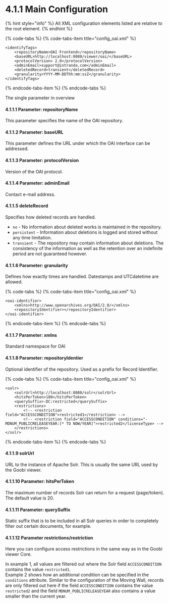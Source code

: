 # 4.1.1 Main Configuration

{% hint style="info" %}
All XML configuration elements listed are relative to the root element.
{% endhint %}

{% code-tabs %}
{% code-tabs-item title="config\_oai.xml" %}
```markup
<identifyTags>
    <repositoryName>OAI Frontend</repositoryName>
    <baseURL>http://localhost:8080/viewer/oai/</baseURL>
    <protocolVersion> 2.0</protocolVersion>
    <adminEmail>support@intranda.com</adminEmail>
    <deletedRecord>transient</deletedRecord>
    <granularity>YYYY-MM-DDThh:mm:ssZ</granularity>
</identifyTags>
```
{% endcode-tabs-item %}
{% endcode-tabs %}

The single parameter in overview 

#### 4.1.1.1 Parameter: repositoryName <a id="H4.1.1.Parameter:repositoryName"></a>

This parameter specifies the name of the OAI repository.

#### 4.1.1.2 Parameter: baseURL <a id="H4.1.2.Parameter:baseURL"></a>

This parameter defines the URL under which the OAI interface can be addressed.

#### 4.1.1.3 Parameter: protocolVersion <a id="H4.1.3.Parameter:protocolVersion"></a>

Version of the OAI protocol.

#### 4.1.1.4 Parameter: adminEmail <a id="H4.1.4.Parameter:adminEmail"></a>

Contact e-mail address.

#### 4.1.1.5 deleteRecord <a id="H4.1.5.deleteRecord"></a>

Specifies how deleted records are handled. 

* `no` - No information about deleted works is maintained in the repository. 
* `persistent` - Information about deletions is logged and stored without any time limitation. 
* `transient` - The repository may contain information about deletions. The consistency of the information as well as the retention over an indefinite period are not guaranteed however.

#### 4.1.1.6 Parameter: granularity <a id="H4.1.6.Parameter:granularity"></a>

Defines how exactly times are handled. Datestamps and UTCdatetime are allowed.

{% code-tabs %}
{% code-tabs-item title="config\_oai.xml" %}
```markup
<oai-identifier>
    <xmlns>http://www.openarchives.org/OAI/2.0/</xmlns>
    <repositoryIdentifier></repositoryIdentifier>
</oai-identifier>
```
{% endcode-tabs-item %}
{% endcode-tabs %}

#### 4.1.1.7 Parameter: xmlns <a id="H4.1.7.Parameter:xmlns"></a>

Standard namespace for OAI

#### 4.1.1.8 Parameter: repositoryIdentier <a id="H4.1.8.Parameter:repositoryIdentier"></a>

Optional identifier of the repository. Used as a prefix for Record Identifier.

{% code-tabs %}
{% code-tabs-item title="config\_oai.xml" %}
```markup
<solr>
    <solrUrl>http://localhost:8080/solr</solrUrl>
    <hitsPerToken>100</hitsPerToken>
    <querySuffix>-DC:restricted</querySuffix>
    <restrictions>
        <!-- <restriction field="ACCESSCONDITION">restricted1</restriction> -->
        <!-- <restriction field="ACCESSCONDITION" conditions="-MDNUM_PUBLICRELEASEYEAR:[* TO NOW/YEAR]">restricted2</licenseType> -->
    </restrictions>
</solr>
```
{% endcode-tabs-item %}
{% endcode-tabs %}

#### 4.1.1.9 solrUrl <a id="H4.1.9.solrUrl"></a>

URL to the instance of Apache Solr. This is usually the same URL used by the Goobi viewer.

#### 4.1.1.10 Parameter: hitsPerToken <a id="H4.1.10.Parameter:hitsPerToken"></a>

The maximum number of records Solr can return for a request \(page/token\). The default value is 20.

#### 4.1.1.11 Parameter: querySuffix <a id="H4.1.10.Parameter:querySuffix"></a>

Static suffix that is to be included in all Solr queries in order to completely filter out certain documents, for example.

#### 4.1.1.12 **Parameter restrictions/restriction**

Here you can configure access restrictions in the same way as in the Goobi viewer Core. 

In example 1, all values are filtered out where the Solr field `ACCESSCONDITION` contains the value `restricted1`.   
Example 2 shows how an additional condition can be specified in the `conditions` attribute. Similar to the configuration of the Moving Wall, records are only filtered out here if the field `ACCESSCONDITION` contains the value `restricted2` and the field `MDNUM_PUBLICRELEASEYEAR` also contains a value smaller than the current year.

